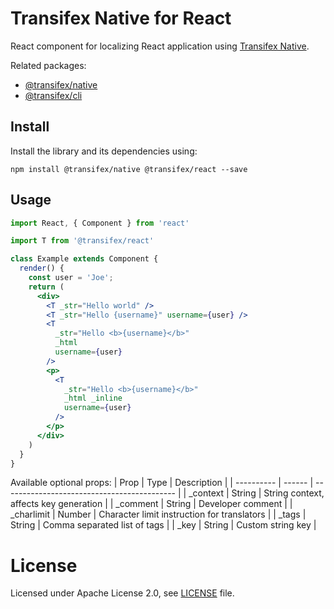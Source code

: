 # Transifex Native for React

React component for localizing React application using [Transifex Native](https://www.transifex.com/native/).

Related packages:
* [@transifex/native](https://www.npmjs.com/package/@transifex/native)
* [@transifex/cli](https://www.npmjs.com/package/@transifex/native)

## Install

Install the library and its dependencies using:

```npm install @transifex/native @transifex/react --save```

## Usage

```jsx
import React, { Component } from 'react'

import T from '@transifex/react'

class Example extends Component {
  render() {
    const user = 'Joe';
    return (
      <div>
        <T _str="Hello world" />
        <T _str="Hello {username}" username={user} />
        <T
          _str="Hello <b>{username}</b>"
          _html
          username={user}
        />
        <p>
          <T
            _str="Hello <b>{username}</b>"
            _html _inline
            username={user}
          />
        </p>
      </div>
    )
  }
}
```

Available optional props:
| Prop       | Type   | Description                                 |
| ---------- | ------ | ------------------------------------------- |
| _context   | String | String context, affects key generation      |
| _comment   | String | Developer comment                           |
| _charlimit | Number | Character limit instruction for translators |
| _tags      | String | Comma separated list of tags                |
| _key       | String | Custom string key                           |



# License

Licensed under Apache License 2.0, see [LICENSE](https://github.com/transifex/transifex-javascript/blob/HEAD/LICENSE) file.
